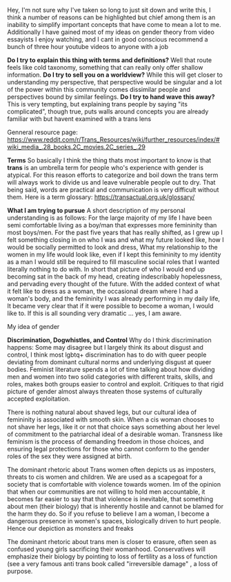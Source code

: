 Hey, I'm not sure why I've taken so long to just sit down and write this, I think a number of reasons can be highlighted but chief among them is an inability to simplify important concepts that have come to mean a lot to me. Additionally I have gained most of my ideas on gender theory from video essayists I enjoy watching, and I cant in good conscious recommend a bunch of three hour youtube videos to anyone with a job 

**Do I try to explain this thing with terms and definitions?** Well that route feels like cold taxonomy, something that can really only offer shallow information. 
**Do I try to sell you on a worldview?** While this will get closer to understanding my perspective, that perspective would be singular and a lot of the power within this community comes dissimilar people and perspectives bound by similar feelings. 
**Do I try to hand wave this away?** This is very tempting, but explaining trans people by saying "its complicated", though true, puts walls around concepts you are already familiar with but havent examined with a trans lens 

Genneral resource page: https://www.reddit.com/r/Trans_Resources/wiki/further_resources/index/#wiki_media_.28_books.2C_movies.2C_series_.29

**Terms**
So basically I think the thing thats most important to know is that **trans** is an umbrella term for people who's experience with gender is atypical. For this reason efforts to categorize and boil down the trans term will always work to divide us and leave vulnerable people out to dry. That being said, words are practical and communication is very difficult without them. Here is a term glossary: https://transactual.org.uk/glossary/

**What I am trying to pursue**
A short description of my personal understanding is as follows: For the large majority of my life I have been semi comfortable living as a boy/man that expresses more femininity than most boys/men. For the past five years that has really shifted, as I grew up I felt something closing in on who I was and what my future looked like, how I would be socially permitted to look and dress, What my relationship to the women in my life would look like, even if I kept this femininity to my identity as a man I would still be required to fill masculine social roles that I wanted literally nothing to do with. In short that picture of who I would end up becoming sat in the back of my head, creating indescribably hopelessness, and pervading every thought of the future. With the added context of what it felt like to dress as a woman, the occasional dream where I had a woman's body, and the femininity I was already performing in my daily life, It became very clear that if it were possible to become a woman, I would like to. If this is all sounding very dramatic ... yes, I am aware. 

My idea of gender 

**Discrimination, Dogwhistles, and Control** 
Why do I think discrimination happens: Some may disagree but I largely think its about disgust and control, I think most lgbtq+ discrimination has to do with queer people deviating from dominant cultural norms and  underlying disgust at queer bodies. Feminist literature spends a lot of time talking about how dividing men and women into two solid categories with different traits, skills, and roles, makes both groups easier to control and exploit. Critiques to that rigid picture of gender almost always threaten those systems of culturally accepted exploitation.

There is nothing natural about shaved legs, but our cultural idea of femininity is associated with smooth skin. When a cis woman chooses to not shave her legs, like it or not that choice says something about her level of commitment to the patriarchal ideal of a desirable woman. Transness like feminism is the process of demanding freedom in those choices, and ensuring legal protections for those who cannot conform to the gender roles of the sex they were assigned at birth.

The dominant rhetoric about Trans women often depicts us as imposters, threats to cis women and children. We are used as a scapegoat for a society that is comfortable with violence towards women. Im of the opinion that when our communities are not willing to hold men accountable, it becomes far easier to say that that violence is inevitable, that something about men (their biology) that is inherently hostile and cannot be blamed for the harm they do. So if you refuse to believe I am a woman, I become a dangerous presence in women's spaces, biologically driven to hurt people. Hence our depiction as monsters and freaks

The dominant rhetoric about trans men is closer to erasure, often seen as confused young girls sacrificing their womanhood. Conservatives will emphasize their biology by pointing to loss of fertility as a loss of function (see a very famous anti trans book called "irreversible damage" , a loss of purpose. 
